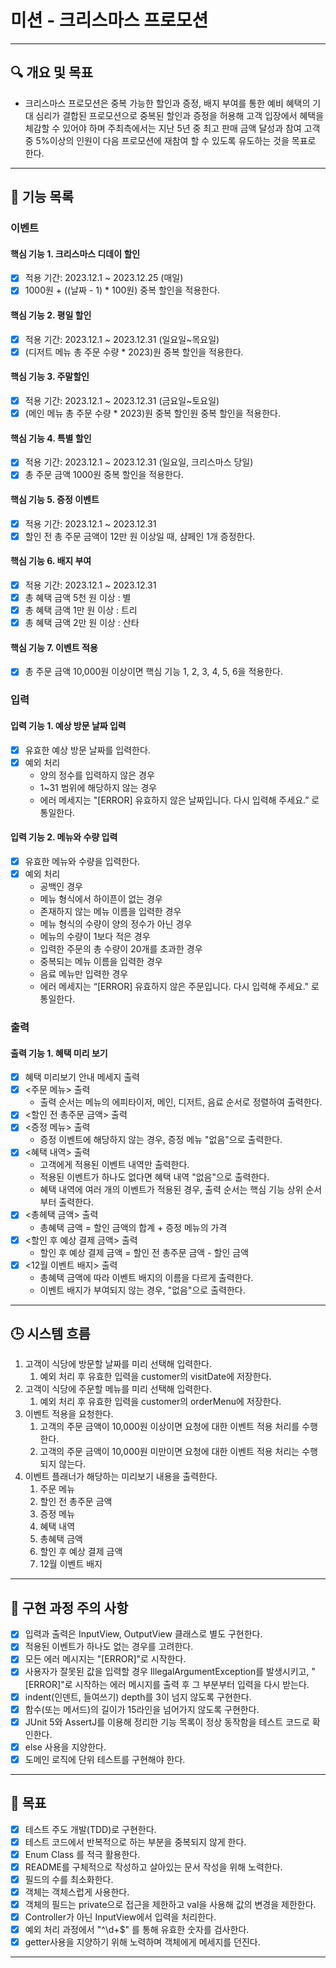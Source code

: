 # 미션 - 크리스마스 프로모션
<hr/>

## 🔍 개요 및 목표
- 크리스마스 프로모션은 중복 가능한 할인과 증정, 배지 부여를 통한 예비 혜택의 기대 심리가 결합된 
프로모션으로 중복된 할인과 증정을 허용해 고객 입장에서 혜택을 체감할 수 있어야 하며 주최측에서는 
지난 5년 중 최고 판매 금액 달성과 참여 고객중 5%이상의 인원이 다음 프로모션에 재참여 할 수 
있도록 유도하는 것을 목표로 한다.
<hr/>

## 📝 기능 목록

### 이벤트
#### 핵심 기능 1. 크리스마스 디데이 할인
- [x] 적용 기간: 2023.12.1 ~ 2023.12.25 (매일)
- [x] 1000원 + ((날짜 - 1) * 100원) 중복 할인을 적용한다.
#### 핵심 기능 2. 평일 할인
- [x] 적용 기간: 2023.12.1 ~ 2023.12.31 (일요일~목요일)
- [x] (디저트 메뉴 총 주문 수량 * 2023)원 중복 할인을 적용한다.
#### 핵심 기능 3. 주말할인
- [x] 적용 기간: 2023.12.1 ~ 2023.12.31 (금요일~토요일)
- [x] (메인 메뉴 총 주문 수량 * 2023)원 중복 할인원 중복 할인을 적용한다.
#### 핵심 기능 4. 특별 할인
- [x] 적용 기간: 2023.12.1 ~ 2023.12.31 (일요일, 크리스마스 당일)
- [x] 총 주문 금액 1000원 중복 할인을 적용한다.
#### 핵심 기능 5. 증정 이벤트
- [x] 적용 기간: 2023.12.1 ~ 2023.12.31
- [x] 할인 전 총 주문 금액이 12만 원 이상일 때, 샴페인 1개 증정한다.
#### 핵심 기능 6. 배지 부여
- [x] 적용 기간: 2023.12.1 ~ 2023.12.31
- [x] 총 혜택 금액 5천 원 이상 : 별
- [x] 총 혜택 금액 1만 원 이상 : 트리
- [x] 총 혜택 금액 2만 원 이상 : 산타
#### 핵심 기능 7. 이벤트 적용
- [x] 총 주문 금액 10,000원 이상이면 핵심 기능 1, 2, 3, 4, 5, 6을 적용한다.

### 입력
#### 입력 기능 1. 예상 방문 날짜 입력
- [x] 유효한 예상 방문 날짜를 입력한다.
- [x] 예외 처리 
  - 양의 정수를 입력하지 않은 경우 
  - 1~31 범위에 해당하지 않는 경우
  - 에러 메세지는 "[ERROR] 유효하지 않은 날짜입니다. 다시 입력해 주세요.” 로 통일한다.
#### 입력 기능 2. 메뉴와 수량 입력
- [x] 유효한 메뉴와 수량을 입력한다.
- [x] 예외 처리
  - 공백인 경우
  - 메뉴 형식에서 하이픈이 없는 경우
  - 존재하지 않는 메뉴 이름을 입력한 경우
  - 메뉴 형식의 수량이 양의 정수가 아닌 경우
  - 메뉴의 수량이 1보다 적은 경우
  - 입력한 주문의 총 수량이 20개를 초과한 경우
  - 중복되는 메뉴 이름을 입력한 경우
  - 음료 메뉴만 입력한 경우
  - 에러 메세지는 “[ERROR] 유효하지 않은 주문입니다. 다시 입력해 주세요." 로 통일한다.

### 출력
#### 출력 기능 1. 혜택 미리 보기
- [x] 혜택 미리보기 안내 메세지 출력
- [x] <주문 메뉴> 출력
  - 출력 순서는 메뉴의 에피타이저, 메인, 디저트, 음료 순서로 정렬하여 출력한다.
- [x] <할인 전 총주문 금액> 출력
- [x] <증정 메뉴> 출력
  - 증정 이벤트에 해당하지 않는 경우, 증정 메뉴 "없음"으로 출력한다.
- [x] <혜택 내역> 출력
  - 고객에게 적용된 이벤트 내역만 출력한다.
  - 적용된 이벤트가 하나도 없다면 혜택 내역 "없음"으로 출력한다.
  - 혜택 내역에 여러 개의 이벤트가 적용된 경우, 출력 순서는 핵심 기능 상위 순서부터 출력한다.
- [x] <총헤택 금액> 출력
  - 총혜택 금액 = 할인 금액의 합계 + 증정 메뉴의 가격
- [x] <할인 후 예상 결제 금액> 출력
  - 할인 후 예상 결제 금액 = 할인 전 총주문 금액 - 할인 금액
- [x] <12월 이벤트 배지> 출력
  - 총혜택 금액에 따라 이벤트 배지의 이름을 다르게 출력한다.
  - 이벤트 배지가 부여되지 않는 경우, "없음"으로 출력한다.
<hr/>

## 🕒 시스템 흐름
1. 고객이 식당에 방문할 날짜를 미리 선택해 입력한다.
   1) 예외 처리 후 유효한 입력을 customer의 visitDate에 저장한다. 
2. 고객이 식당에 주문할 메뉴를 미리 선택해 입력한다.
   1) 예외 처리 후 유효한 입력을 customer의 orderMenu에 저장한다.
3. 이벤트 적용을 요청한다.
   1) 고객의 주문 금액이 10,000원 이상이면 요청에 대한 이벤트 적용 처리를 수행한다. 
   2) 고객의 주문 금액이 10,000원 미만이면 요청에 대한 이벤트 적용 처리는 수행되지 않는다.
4. 이벤트 플래너가 해당하는 미리보기 내용을 출력한다.
   1) 주문 메뉴 
   2) 할인 전 총주문 금액 
   3) 증정 메뉴 
   4) 혜택 내역 
   5) 총혜택 금액 
   6) 할인 후 예상 결제 금액 
   7) 12월 이벤트 배지 
<hr/>

## 🚨 구현 과정 주의 사항
- [x] 입력과 출력은 InputView, OutputView 클래스로 별도 구현한다.
- [x] 적용된 이벤트가 하나도 없는 경우를 고려한다.
- [x] 모든 에러 메시지는 "[ERROR]"로 시작한다.
- [x] 사용자가 잘못된 값을 입력할 경우 IllegalArgumentException를 발생시키고, 
"[ERROR]"로 시작하는 에러 메시지를 출력 후 그 부분부터 입력을 다시 받는다.
- [x] indent(인덴트, 들여쓰기) depth를 3이 넘지 않도록 구현한다.
- [x] 함수(또는 메서드)의 길이가 15라인을 넘어가지 않도록 구현한다.
- [x] JUnit 5와 AssertJ를 이용해 정리한 기능 목록이 정상 동작함을 테스트 코드로 확인한다.
- [x] else 사용을 지양한다.
- [x] 도메인 로직에 단위 테스트를 구현해야 한다.
<hr/>

## 🏁 목표
- [x] 테스트 주도 개발(TDD)로 구현한다.
- [x] 테스트 코드에서 반복적으로 하는 부분을 중복되지 않게 한다.
- [x] Enum Class 를 적극 활용한다.
- [x] README를 구체적으로 작성하고 살아있는 문서 작성을 위해 노력한다.
- [x] 필드의 수를 최소화한다.
- [x] 객체는 객체스럽게 사용한다.
- [x] 객체의 필드는 private으로 접근을 제한하고 val을 사용해 값의 변경을 제한한다.
- [x] Controller가 아닌 InputView에서 입력을 처리한다.
- [x] 예외 처리 과정에서 "^\\d+$" 를 통해 유효한 숫자를 검사한다.
- [x] getter사용을 지양하기 위해 노력하며 객체에게 메세지를 던진다.
<hr/>